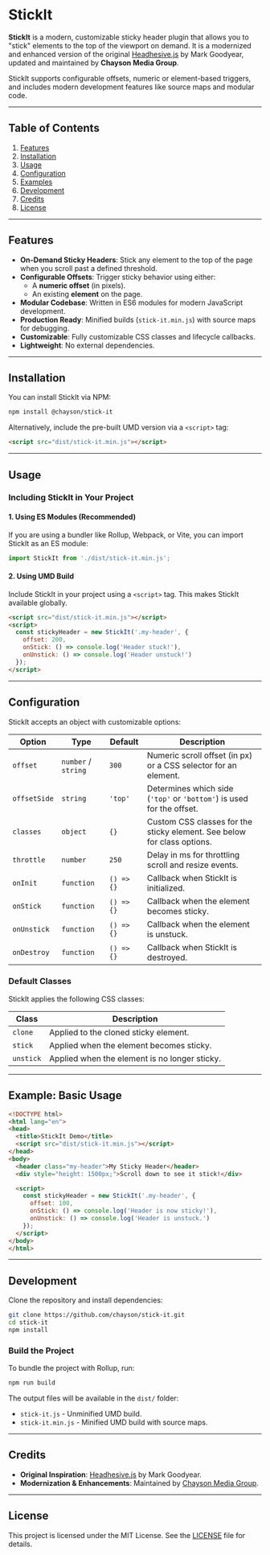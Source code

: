 # StickIt

**StickIt** is a modern, customizable sticky header plugin that allows you to "stick" elements to the top of the viewport on demand. It is a modernized and enhanced version of the original [Headhesive.js](https://github.com/markgoodyear/headhesive.js) by Mark Goodyear, updated and maintained by **Chayson Media Group**.

StickIt supports configurable offsets, numeric or element-based triggers, and includes modern development features like source maps and modular code.

---

## Table of Contents

1. [Features](#features)
2. [Installation](#installation)
3. [Usage](#usage)
4. [Configuration](#configuration)
5. [Examples](#examples)
6. [Development](#development)
7. [Credits](#credits)
8. [License](#license)

---

## Features

- **On-Demand Sticky Headers**: Stick any element to the top of the page when you scroll past a defined threshold.
- **Configurable Offsets**: Trigger sticky behavior using either:
  - A **numeric offset** (in pixels).
  - An existing **element** on the page.
- **Modular Codebase**: Written in ES6 modules for modern JavaScript development.
- **Production Ready**: Minified builds (`stick-it.min.js`) with source maps for debugging.
- **Customizable**: Fully customizable CSS classes and lifecycle callbacks.
- **Lightweight**: No external dependencies.

---

## Installation

You can install StickIt via NPM:

```bash
npm install @chayson/stick-it
```

Alternatively, include the pre-built UMD version via a `<script>` tag:

```html
<script src="dist/stick-it.min.js"></script>
```

---

## Usage

### Including StickIt in Your Project

#### 1. **Using ES Modules (Recommended)**

If you are using a bundler like Rollup, Webpack, or Vite, you can import StickIt as an ES module:

```javascript
import StickIt from './dist/stick-it.min.js';
```

#### 2. **Using UMD Build**

Include StickIt in your project using a `<script>` tag. This makes StickIt available globally.

```html
<script src="dist/stick-it.min.js"></script>
<script>
  const stickyHeader = new StickIt('.my-header', {
    offset: 200,
    onStick: () => console.log('Header stuck!'),
    onUnstick: () => console.log('Header unstuck!')
  });
</script>
```

---

## Configuration

StickIt accepts an object with customizable options:

| Option           | Type                | Default                | Description                                                                 |
|------------------|---------------------|------------------------|-----------------------------------------------------------------------------|
| `offset`         | `number` / `string`| `300`                  | Numeric scroll offset (in px) or a CSS selector for an element.             |
| `offsetSide`     | `string`           | `'top'`                | Determines which side (`'top'` or `'bottom'`) is used for the offset.       |
| `classes`        | `object`           | `{}`                   | Custom CSS classes for the sticky element. See below for class options.     |
| `throttle`       | `number`           | `250`                  | Delay in ms for throttling scroll and resize events.                        |
| `onInit`         | `function`         | `() => {}`             | Callback when StickIt is initialized.                                       |
| `onStick`        | `function`         | `() => {}`             | Callback when the element becomes sticky.                                   |
| `onUnstick`      | `function`         | `() => {}`             | Callback when the element is unstuck.                                       |
| `onDestroy`      | `function`         | `() => {}`             | Callback when StickIt is destroyed.                                         |

### Default Classes

StickIt applies the following CSS classes:

| Class               | Description                                         |
|----------------------|-----------------------------------------------------|
| `clone`             | Applied to the cloned sticky element.               |
| `stick`             | Applied when the element becomes sticky.            |
| `unstick`           | Applied when the element is no longer sticky.       |

---

## Example: Basic Usage

```html
<!DOCTYPE html>
<html lang="en">
<head>
  <title>StickIt Demo</title>
  <script src="dist/stick-it.min.js"></script>
</head>
<body>
  <header class="my-header">My Sticky Header</header>
  <div style="height: 1500px;">Scroll down to see it stick!</div>

  <script>
    const stickyHeader = new StickIt('.my-header', {
      offset: 100,
      onStick: () => console.log('Header is now sticky!'),
      onUnstick: () => console.log('Header is unstuck.')
    });
  </script>
</body>
</html>
```

---

## Development

Clone the repository and install dependencies:

```bash
git clone https://github.com/chayson/stick-it.git
cd stick-it
npm install
```

### Build the Project

To bundle the project with Rollup, run:

```bash
npm run build
```

The output files will be available in the `dist/` folder:
- `stick-it.js` - Unminified UMD build.
- `stick-it.min.js` - Minified UMD build with source maps.

---

## Credits

- **Original Inspiration**: [Headhesive.js](https://github.com/markgoodyear/headhesive.js) by Mark Goodyear.
- **Modernization & Enhancements**: Maintained by [Chayson Media Group](https://chayson.com).

---

## License

This project is licensed under the MIT License. See the [LICENSE](LICENSE) file for details.

